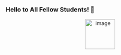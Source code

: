 ### Hello to All Fellow Students! :wave:
<div align="center">
<img src="https://cdn-icons-png.flaticon.com/512/354/354637.png" alt="image" width="80" height="auto">
</div>
